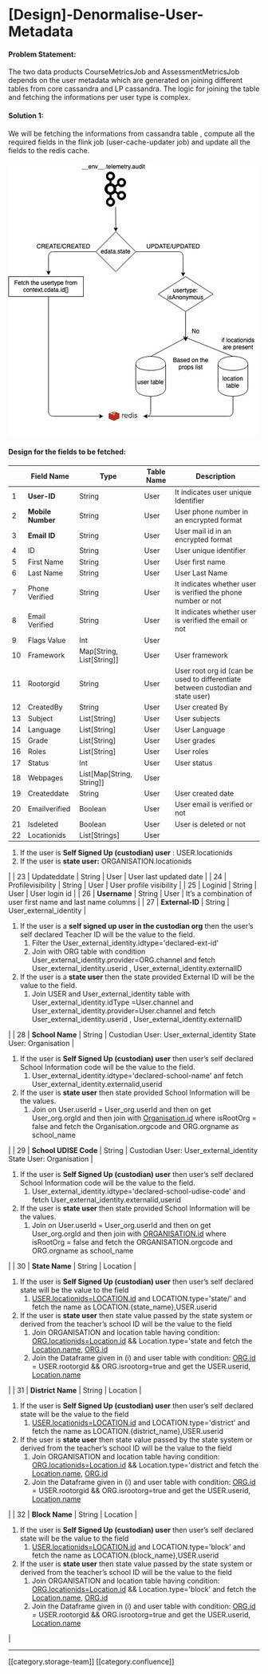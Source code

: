 # \[Design]-Denormalise-User-Metadata

#### Problem Statement:

The two data products CourseMetricsJob and AssessmentMetricsJob depends on the user metadata which are generated on joining different tables from core cassandra and LP cassandra. The logic for joining the table and fetching the informations per user type is complex.

#### Solution 1:

We will be fetching the informations from cassandra table , compute all the required fields in the flink job (user-cache-updater job) and update all the fields to the redis cache.

![](../../../../Analytics/Fullexport/images/storage/image-20200629-050537.png)

#### Design for the fields to be fetched:

|    | **Field Name**    | **Type**                    | **Table Name** | **Description**                                                                  |
| -- | ----------------- | --------------------------- | -------------- | -------------------------------------------------------------------------------- |
| 1  | **User-ID**       | String                      | User           | It indicates user unique Identifier                                              |
| 2  | **Mobile Number** | String                      | User           | User phone number in an encrypted format                                         |
| 3  | **Email ID**      | String                      | User           | User mail id in an encrypted format                                              |
| 4  | ID                | String                      | User           | User unique identifier                                                           |
| 5  | First Name        | String                      | User           | User first name                                                                  |
| 6  | Last Name         | String                      | User           | User Last Name                                                                   |
| 7  | Phone Verified    | String                      | User           | It indicates whether user is verified the phone number or not                    |
| 8  | Email Verified    | String                      | User           | It indicates whether user is verified the email or not                           |
| 9  | Flags Value       | Int                         | User           |                                                                                  |
| 10 | Framework         | Map\[String, List\[String]] | User           | User framework                                                                   |
| 11 | Rootorgid         | String                      | User           | User root org id (can be used to differentiate between custodian and state user) |
| 12 | CreatedBy         | String                      | User           | User created By                                                                  |
| 13 | Subject           | List\[String]               | User           | User subjects                                                                    |
| 14 | Language          | List\[String]               | User           | User Language                                                                    |
| 15 | Grade             | List\[String]               | User           | User grades                                                                      |
| 16 | Roles             | List\[String]               | User           | User roles                                                                       |
| 17 | Status            | Int                         | User           | User status                                                                      |
| 18 | Webpages          | List\[Map\[String, String]] | User           |                                                                                  |
| 19 | Createddate       | String                      | User           | User created date                                                                |
| 20 | Emailverified     | Boolean                     | User           | User email is verified or not                                                    |
| 21 | Isdeleted         | Boolean                     | User           | User is deleted or not                                                           |
| 22 | Locationids       | List\[Strings]              | User           |                                                                                  |

1. If the user is **Self Signed Up (custodian) user** : USER.locationids
2. If the user is **state user:** ORGANISATION.locationids

\| | 23 | Updateddate | String | User | User last updated date | | 24 | Profilevisibility | String | User | User profile visibility | | 25 | Loginid | String | User | User login id | | 26 | **Username** | String | User | It’s a combination of user first name and last name columns | | 27 | **External-ID** | String | User\_external\_identity |

1. If the user is a **self signed up user in the custodian org** then the user’s self declared Teacher ID will be the value to the field.
   1. &#x20;Filter the User\_external\_identity.idtype='declared-ext-id'
   2. Join with ORG table with condition User\_external\_identity.provider=ORG.channel and fetch User\_external\_identity.userid , User\_external\_identity.externalID
2. If the user is a **state user** then the state provided External ID will be the value to the field.
   1. Join USER and User\_external\_identity table with User\_external\_identity.idType =User.channel and User\_external\_identity.provider=User.channel and fetch User\_external\_identity.userid , User\_external\_identity.externalID

\| | 28 | **School Name** | String | Custodian User: User\_external\_identity State User: Organisation |

1. If the user is **Self Signed Up (custodian) user** then user’s self declared School Information code will be the value to the field.
   1. User\_external\_identity.idtype='declared-school-name' anf fetch User\_external\_identity.externalid,userid
2. If the user is **state user** then state provided School Information will be the values.
   1. Join on User.userId = User\_org.userId and then on get User\_org.orgId and then join with [Organisation.id](http://organisation.id) where isRootOrg = false and fetch the Organisation.orgcode and ORG.orgname as school\_name

\| | 29 | **School UDISE Code** | String | Custodian User: User\_external\_identity State User: Organisation |

1. If the user is **Self Signed Up (custodian) user** then user’s self declared School Information code will be the value to the field.
   1. User\_external\_identity.idtype='declared-school-udise-code' and fetch User\_external\_identity.externalid,userid
2. If the user is **state user** then state provided School Information will be the values.
   1. Join on User.userId = User\_org.userId and then on get User\_org.orgId and then join with [ORGANISATION.id](http://organisation.id) where isRootOrg = false and fetch the ORGANISATION.orgcode and ORG.orgname as school\_name

\| | 30 | **State Name** | String | Location |

1. If the user is **Self Signed Up (custodian) user** then user’s self declared state will be the value to the field
   1. [USER.locationids=LOCATION.id](http://user.locationids=location.id) and LOCATION.type='state/' and fetch the name as LOCATION.{state\_name},USER.userid
2. If the user is **state user** then state value passed by the state system or derived from the teacher’s school ID will be the value to the field
   1. Join ORGANISATION and location table having condition: [ORG.locationids=Location.id](http://org.locationids=location.id) && Location.type='state and fetch the [Location.name](http://location.name), [ORG.id](http://org.id)
   2. Join the Dataframe given in (i) and user table with condition: [ORG.id](http://org.id) = USER.rootorgid && ORG.isrootorg=true and get the USER.userid, [Location.name](http://location.name)

\| | 31 | **District Name** | String | Location |

1. If the user is **Self Signed Up (custodian) user** then user’s self declared state will be the value to the field
   1. [USER.locationids=LOCATION.id](http://user.locationids=location.id) and LOCATION.type='district' and fetch the name as LOCATION.{district\_name},USER.userid
2. If the user is **state user** then state value passed by the state system or derived from the teacher’s school ID will be the value to the field
   1. Join ORGANISATION and location table having condition: [ORG.locationids=Location.id](http://org.locationids=location.id) && Location.type='district and fetch the [Location.name](http://location.name), [ORG.id](http://org.id)
   2. Join the Dataframe given in (i) and user table with condition: [ORG.id](http://org.id) = USER.rootorgid && ORG.isrootorg=true and get the USER.userid, [Location.name](http://location.name)

\| | 32 | **Block Name** | String | Location |

1. If the user is **Self Signed Up (custodian) user** then user’s self declared state will be the value to the field
   1. [USER.locationids=LOCATION.id](http://user.locationids=location.id) and LOCATION.type='block' and fetch the name as LOCATION.{block\_name},USER.userid
2. If the user is **state user** then state value passed by the state system or derived from the teacher’s school ID will be the value to the field
   1. Join ORGANISATION and location table having condition: [ORG.locationids=Location.id](http://org.locationids=location.id) && Location.type='block' and fetch the [Location.name](http://location.name), [ORG.id](http://org.id)
   2. Join the Dataframe given in (i) and user table with condition: [ORG.id](http://org.id) = USER.rootorgid && ORG.isrootorg=true and get the USER.userid, [Location.name](http://location.name)

|

***

\[\[category.storage-team]] \[\[category.confluence]]
